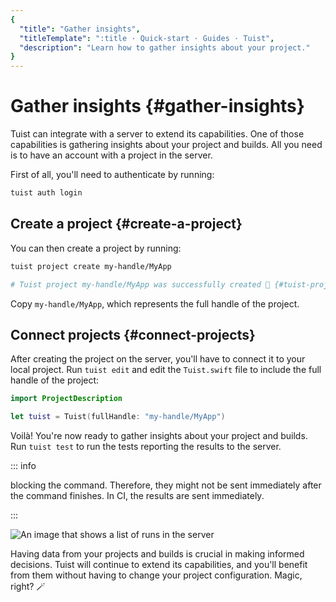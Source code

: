 ```yaml
---
{
  "title": "Gather insights",
  "titleTemplate": ":title · Quick-start · Guides · Tuist",
  "description": "Learn how to gather insights about your project."
}
---
```

# Gather insights {#gather-insights}

Tuist can integrate with a server to extend its capabilities. One of those
capabilities is gathering insights about your project and builds. All you need
is to have an account with a project in the server.

First of all, you'll need to authenticate by running:

```bash
tuist auth login
```

## Create a project {#create-a-project}

You can then create a project by running:

```bash
tuist project create my-handle/MyApp

# Tuist project my-handle/MyApp was successfully created 🎉 {#tuist-project-myhandlemyapp-was-successfully-created-}
```

Copy `my-handle/MyApp`, which represents the full handle of the project.

## Connect projects {#connect-projects}

After creating the project on the server, you'll have to connect it to your
local project. Run `tuist edit` and edit the `Tuist.swift` file to include the
full handle of the project:

```swift
import ProjectDescription

let tuist = Tuist(fullHandle: "my-handle/MyApp")
```

Voilà! You're now ready to gather insights about your project and builds. Run
`tuist test` to run the tests reporting the results to the server.

::: info
<!-- -->
blocking the command. Therefore, they might not be sent immediately after the
command finishes. In CI, the results are sent immediately.
<!-- -->
:::


![An image that shows a list of runs in the
server](/images/guides/quick-start/runs.png)

Having data from your projects and builds is crucial in making informed
decisions. Tuist will continue to extend its capabilities, and you'll benefit
from them without having to change your project configuration. Magic, right? 🪄

